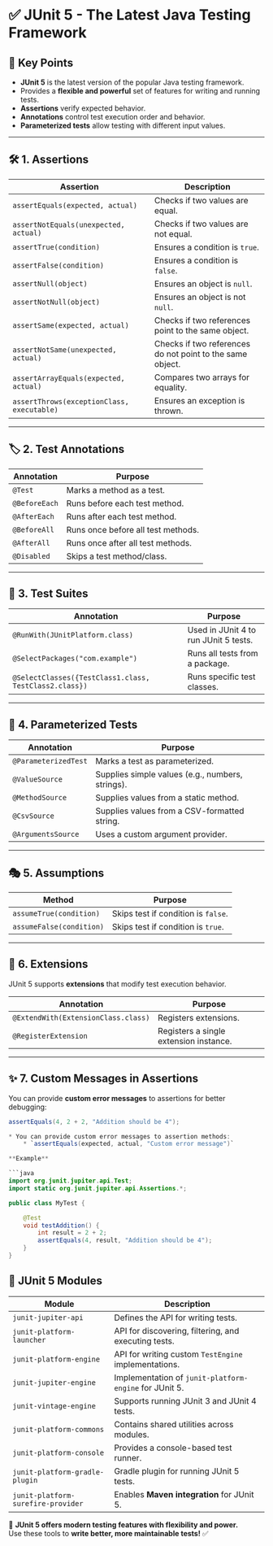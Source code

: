 # ✅ JUnit 5 - The Latest Java Testing Framework  

## 🔹 Key Points  
- **JUnit 5** is the latest version of the popular Java testing framework.  
- Provides a **flexible and powerful** set of features for writing and running tests.  
- **Assertions** verify expected behavior.  
- **Annotations** control test execution order and behavior.  
- **Parameterized tests** allow testing with different input values.  

---

## 🛠 1. Assertions  

| Assertion | Description |
|-----------|------------|
| `assertEquals(expected, actual)` | Checks if two values are equal. |
| `assertNotEquals(unexpected, actual)` | Checks if two values are not equal. |
| `assertTrue(condition)` | Ensures a condition is `true`. |
| `assertFalse(condition)` | Ensures a condition is `false`. |
| `assertNull(object)` | Ensures an object is `null`. |
| `assertNotNull(object)` | Ensures an object is not `null`. |
| `assertSame(expected, actual)` | Checks if two references point to the same object. |
| `assertNotSame(unexpected, actual)` | Checks if two references do not point to the same object. |
| `assertArrayEquals(expected, actual)` | Compares two arrays for equality. |
| `assertThrows(exceptionClass, executable)` | Ensures an exception is thrown. |

---

## 🏷 2. Test Annotations  

| Annotation | Purpose |
|------------|---------|
| `@Test` | Marks a method as a test. |
| `@BeforeEach` | Runs before each test method. |
| `@AfterEach` | Runs after each test method. |
| `@BeforeAll` | Runs once before all test methods. |
| `@AfterAll` | Runs once after all test methods. |
| `@Disabled` | Skips a test method/class. |

---

## 📌 3. Test Suites  

| Annotation | Purpose |
|------------|---------|
| `@RunWith(JUnitPlatform.class)` | Used in JUnit 4 to run JUnit 5 tests. |
| `@SelectPackages("com.example")` | Runs all tests from a package. |
| `@SelectClasses({TestClass1.class, TestClass2.class})` | Runs specific test classes. |

---

## 🔄 4. Parameterized Tests  

| Annotation | Purpose |
|------------|---------|
| `@ParameterizedTest` | Marks a test as parameterized. |
| `@ValueSource` | Supplies simple values (e.g., numbers, strings). |
| `@MethodSource` | Supplies values from a static method. |
| `@CsvSource` | Supplies values from a CSV-formatted string. |
| `@ArgumentsSource` | Uses a custom argument provider. |

---

## 🎭 5. Assumptions  

| Method | Purpose |
|--------|---------|
| `assumeTrue(condition)` | Skips test if condition is `false`. |
| `assumeFalse(condition)` | Skips test if condition is `true`. |

---

## 🔌 6. Extensions  

JUnit 5 supports **extensions** that modify test execution behavior.  

| Annotation | Purpose |
|------------|---------|
| `@ExtendWith(ExtensionClass.class)` | Registers extensions. |
| `@RegisterExtension` | Registers a single extension instance. |

---

## ✨ 7. Custom Messages in Assertions  

You can provide **custom error messages** to assertions for better debugging:  

```java
assertEquals(4, 2 + 2, "Addition should be 4");

* You can provide custom error messages to assertion methods:
    * `assertEquals(expected, actual, "Custom error message")`

**Example**

```java
import org.junit.jupiter.api.Test;
import static org.junit.jupiter.api.Assertions.*;

public class MyTest {

    @Test
    void testAddition() {
        int result = 2 + 2;
        assertEquals(4, result, "Addition should be 4"); 
    }
}
```

## 🔗 JUnit 5 Modules  

| Module                              | Description |
|-------------------------------------|-------------|
| `junit-jupiter-api`                | Defines the API for writing tests. |
| `junit-platform-launcher`          | API for discovering, filtering, and executing tests. |
| `junit-platform-engine`            | API for writing custom `TestEngine` implementations. |
| `junit-jupiter-engine`             | Implementation of `junit-platform-engine` for JUnit 5. |
| `junit-vintage-engine`             | Supports running JUnit 3 and JUnit 4 tests. |
| `junit-platform-commons`           | Contains shared utilities across modules. |
| `junit-platform-console`           | Provides a console-based test runner. |
| `junit-platform-gradle-plugin`     | Gradle plugin for running JUnit 5 tests. |
| `junit-platform-surefire-provider` | Enables **Maven integration** for JUnit 5. |

🚀 **JUnit 5 offers modern testing features with flexibility and power.**  
Use these tools to **write better, more maintainable tests!** ✅  
